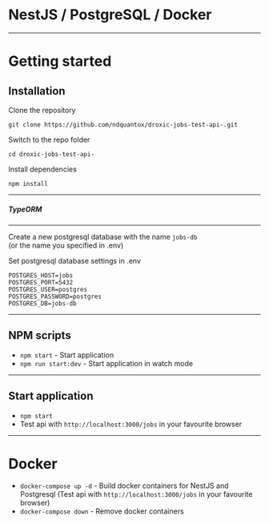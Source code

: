 # NestJS / PostgreSQL / Docker

----------

# Getting started

## Installation

Clone the repository

    git clone https://github.com/ndquantox/droxic-jobs-test-api-.git

Switch to the repo folder

    cd droxic-jobs-test-api-
    
Install dependencies
    
    npm install
----------

##### TypeORM

----------

Create a new postgresql database with the name `jobs-db`\
(or the name you specified in .env)

Set postgresql database settings in .env

    POSTGRES_HOST=jobs
    POSTGRES_PORT=5432
    POSTGRES_USER=postgres
    POSTGRES_PASSWORD=postgres
    POSTGRES_DB=jobs-db
    
----------

## NPM scripts

- `npm start` - Start application
- `npm run start:dev` - Start application in watch mode

----------

## Start application

- `npm start`
- Test api with `http://localhost:3000/jobs` in your favourite browser

----------

# Docker

- `docker-compose up -d` - Build docker containers for NestJS and Postgresql (Test api with `http://localhost:3000/jobs` in your favourite browser)
- `docker-compose down` - Remove docker containers
